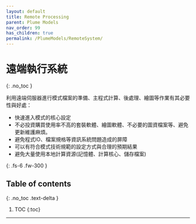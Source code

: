 ```yaml
---
layout: default
title: Remote Processing
parent: Plume Models
nav_order: 99
has_children: true
permalink: /PlumeModels/RemoteSystem/
---
```


# 遠端執行系統
{: .no_toc }

利用遠端伺服器進行模式檔案的準備、主程式計算、後處理、繪圖等作業有其必要性與好處：
- 快速進入模式的核心設定
- 不必投資購買使用率不高的套裝軟體、繪圖軟體、不必要的圖資檔案等、避免更新維護麻煩。
- 避免程式IO、檔案規格等資訊系統問題造成的屏障
- 可以有符合模式技術規範的設定方式與合理的預期結果
- 避免大量使用本地計算資源(記憶體、計算核心、儲存檔案)

{: .fs-6 .fw-300 }

## Table of contents
{: .no_toc .text-delta }

1. TOC
{:toc}

---



